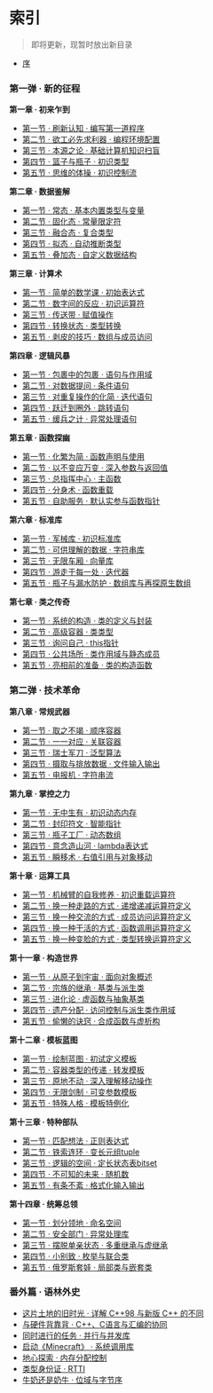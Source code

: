 # 索引

> 即将更新，现暂时放出新目录

* [序](first.md)

### 第一弹 · 新的征程

**第一章 · 初来乍到**

* [第一节 · 刷新认知 · 编写第一道程序](1/1-1.md)
* [第二节 · 欲工必先求利器 · 编程环境配置](1/1-2.md)
* [第三节 · 本源之论 · 基础计算机知识扫盲](1/1-3.md)
* [第四节 · 篮子与瓶子 · 初识类型](1/1-4.md)
* [第五节 · 思维的体操 · 初识控制流](1/1-5.md)

**第二章 · 数据鉴解**

* [第一节 · 常态 · 基本内置类型与变量](1/2-1.md)
* [第二节 · 固化态 · 常量限定符](1/2-2.md)
* [第三节 · 融合态 · 复合类型](1/2-3.md)
* [第四节 · 拟态 · 自动推断类型](1/2-4.md)
* [第五节 · 叠加态 · 自定义数据结构](1/2-5.md)

**第三章 · 计算术**

* [第一节 · 简单的数学课 · 初始表达式](1/3-1.md)
* [第二节 · 数字间的反应 · 初识运算符](1/3-2.md)
* [第三节 · 传送带 · 赋值操作](1/3-3.md)
* [第四节 · 转换状态 · 类型转换](1/3-4.md)
* [第五节 · 剥皮的技巧 · 数组与成员访问](1/3-5.md)

**第四章 · 逻辑风暴**

* [第一节 · 包裹中的包裹 · 语句与作用域](1/4-1.md)
* [第二节 · 对数据提问 · 条件语句](1/4-2.md)
* [第三节 · 对重复操作的化简 · 迭代语句](1/4-3.md)
* [第四节 · 跃迁到圈外 · 跳转语句](1/4-4.md)
* [第五节 · 缓兵之计 · 异常处理语句](1/4-5.md)

**第五章 · 函数探幽**

* [第一节 · 化繁为简 · 函数声明与使用](1/5-1.md)
* [第二节 · 以不变应万变 · 深入参数与返回值](1/5-2.md)
* [第三节 · 总指挥中心 · 主函数](1/5-3.md)
* [第四节 · 分身术 · 函数重载](1/5-4.md)
* [第五节 · 自助服务 · 默认实参与函数指针](1/5-5.md)

**第六章 · 标准库**

* [第一节 · 军械库 · 初识标准库](1/6.md)
* [第二节 · 可供理解的数据 · 字符串库](1/6-2.md)
* [第三节 · 无限车厢 · 向量库](1/6-3.md)
* [第四节 · 游走于每一处 · 迭代器](1/6-4.md)
* [第五节 · 瓶子与漏水防护 · 数组库与再探原生数组](1/6-5.md)

**第七章 · 类之传奇**

* [第一节 · 系统的构造 · 类的定义与封装](1/7-1.md)
* [第二节 · 高级容器 · 类类型](1/7-2.md)
* [第三节 · 询问自己 · this指针](1/7-3.md)
* [第四节 · 公共场所 · 类作用域与静态成员](1/7-4.md)
* [第五节 · 亮相前的准备 · 类的构造函数](1/7-5.md)

### 第二弹 · 技术革命

**第八章 · 常规武器**

* [第一节 · 取之不竭 · 顺序容器](2/8-1.md)
* [第二节 · 一一对应 · 关联容器](2/8-2.md)
* [第三节 · 瑞士军刀 · 泛型算法](2/8-3.md)
* [第四节 · 摄取与排放数据 · 文件输入输出](2/8-4.md)
* [第五节 · 电报机 · 字符串流](2/8-5.md)

**第九章 · 掌控之力**

* [第一节 · 无中生有 · 初识动态内存](2/9-1.md)
* [第二节 · 封印符文 · 智能指针](2/9-2.md)
* [第三节 · 瓶子工厂 · 动态数组](2/9-3.md)
* [第四节 · 意念造山河 · lambda表达式](2/9-4.md)
* [第五节 · 瞬移术 · 右值引用与对象移动](2/9-5.md)

**第十章 · 运算工具**

* [第一节 · 机械臂的自我修养 · 初识重载运算符](2/10-1.md)
* [第二节 · 换一种走路的方式 · 递增递减运算符定义](2/10-2.md)
* [第三节 · 换一种交流的方式 · 成员访问运算符定义](2/10-3.md)
* [第四节 · 换一种干活的方式 · 函数调用运算符定义](2/10-4.md)
* [第五节 · 换一种变脸的方式 · 类型转换运算符定义](2/10-5.md)

**第十一章 · 构造世界**

* [第一节 · 从原子到宇宙 · 面向对象概述](2/11-1.md)
* [第二节 · 宗族的继承 · 基类与派生类](2/11-2.md)
* [第三节 · 进化论 · 虚函数与抽象基类](2/11-3.md)
* [第四节 · 遗产分配 · 访问控制与派生类作用域](2/11-4.md)
* [第五节 · 偷懒的诀窍 · 合成函数与虚析构](2/11-5.md)


**第十二章 · 模板蓝图**

* [第一节 · 绘制蓝图 · 初试定义模板](2/12-1.md)
* [第二节 · 容器类型的传递 · 转发模板](2/12-2.md)
* [第三节 · 原地不动 · 深入理解移动操作](2/12-3.md)
* [第四节 · 无限剑制 · 可变参数模板](2/12-4.md)
* [第五节 · 特殊人格 · 模板特例化](2/12-5.md)

**第十三章 · 特种部队**

* [第一节 · 匹配想法 · 正则表达式](2/13-1.md)
* [第二节 · 铁索连环 · 变长元组tuple](2/13-2.md)
* [第三节 · 逻辑的空间 · 定长状态表bitset](2/13-3.md)
* [第四节 · 不可知的未来 · 随机数](2/13-4.md)
* [第五节 · 有条不紊 · 格式化输入输出](2/13-5.md)

**第十四章 · 统筹总领**

* [第一节 · 划分领地 · 命名空间](2/14-1.md)
* [第二节 · 安全部门 · 异常处理库](2/14-2.md)
* [第三节 · 摆脱单亲状态 · 多重继承与虚继承](2/14-3.md)
* [第四节 · 小别致 · 枚举与联合类](2/14-4.md)
* [第五节 · 俄罗斯套娃 · 局部类与嵌套类](2/14-5.md)

### 番外篇 · 语林外史

* [这片土地的旧时光 · 详解 C++98 与新版 C++ 的不同](ex/1.md)
* [与硬件背靠背 · C++、C语言与汇编的协同](ex/2.md)
* [同时进行的任务 · 并行与并发库](ex/3.md)
* [启动《Minecraft》 · 系统调用库](ex/4.md)
* [地心探索 · 内存分配控制](ex/5.md)
* [类型身份证 · RTTI](ex/6.md)
* [牛奶还是奶牛 · 位域与字节序](ex/7.md)
